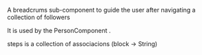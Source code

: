 A breadcrums sub-component to guide the user after navigating a collection of followers

It is used by the PersonComponent .

steps is a collection of associacions (block -> String)